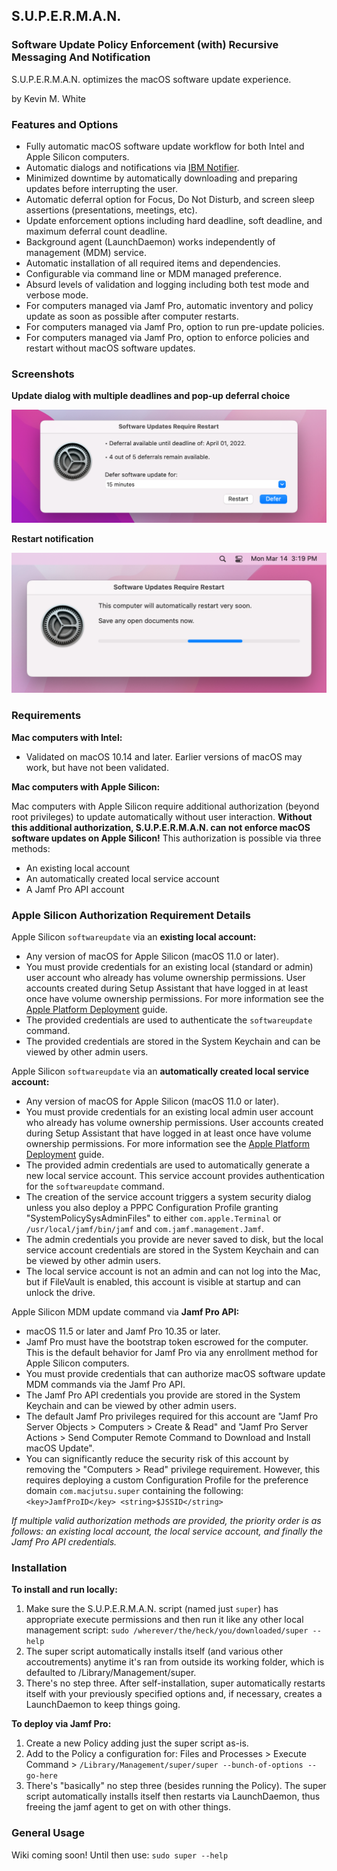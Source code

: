 ## S.U.P.E.R.M.A.N.
### Software Update Policy Enforcement (with) Recursive Messaging And Notification

S.U.P.E.R.M.A.N. optimizes the macOS software update experience.

by Kevin M. White

### Features and Options

- Fully automatic macOS software update workflow for both Intel and Apple Silicon computers.
- Automatic dialogs and notifications via [IBM Notifier](https://github.com/IBM/mac-ibm-notifications).
- Minimized downtime by automatically downloading and preparing updates before interrupting the user.
- Automatic deferral option for Focus, Do Not Disturb, and screen sleep assertions (presentations, meetings, etc).
- Update enforcement options including hard deadline, soft deadline, and maximum deferral count deadline.
- Background agent (LaunchDaemon) works independently of management (MDM) service.
- Automatic installation of all required items and dependencies.
- Configurable via command line or MDM managed preference.
- Absurd levels of validation and logging including both test mode and verbose mode.
- For computers managed via Jamf Pro, automatic inventory and policy update as soon as possible after computer restarts.
- For computers managed via Jamf Pro, option to run pre-update policies.
- For computers managed via Jamf Pro, option to enforce policies and restart without macOS software updates.

### Screenshots

__Update dialog with multiple deadlines and pop-up deferral choice__

![Example update dialog](Screenshots/Ask.png)

__Restart notification__

![Example restart notification](Screenshots/Restart.png)

### Requirements

__Mac computers with Intel:__

- Validated on macOS 10.14 and later. Earlier versions of macOS may work, but have not been validated.

__Mac computers with Apple Silicon:__

Mac computers with Apple Silicon require additional authorization (beyond root privileges) to update automatically without user interaction.
__Without this additional authorization, S.U.P.E.R.M.A.N. can not enforce macOS software updates on Apple Silicon!__
This authorization is possible via three methods:
- An existing local account
- An automatically created local service account
- A Jamf Pro API account

### Apple Silicon Authorization Requirement Details

Apple Silicon `softwareupdate` via an __existing local account:__
- Any version of macOS for Apple Silicon (macOS 11.0 or later).
- You must provide credentials for an existing local (standard or admin) user account who already has volume ownership permissions. User accounts created during Setup Assistant that have logged in at least once have volume ownership permissions. For more information see the [Apple Platform Deployment](https://support.apple.com/guide/deployment/use-secure-and-bootstrap-tokens-dep24dbdcf9e) guide.
- The provided credentials are used to authenticate the `softwareupdate` command.
- The provided credentials are stored in the System Keychain and can be viewed by other admin users.

Apple Silicon `softwareupdate` via an __automatically created local service account:__
- Any version of macOS for Apple Silicon (macOS 11.0 or later).
- You must provide credentials for an existing local admin user account who already has volume ownership permissions.  User accounts created during Setup Assistant that have logged in at least once have volume ownership permissions. For more information see the [Apple Platform Deployment](https://support.apple.com/guide/deployment/use-secure-and-bootstrap-tokens-dep24dbdcf9e) guide.
- The provided admin credentials are used to automatically generate a new local service account. This service account provides authentication for the `softwareupdate` command.
- The creation of the service account triggers a system security dialog unless you also deploy a PPPC Configuration Profile granting "SystemPolicySysAdminFiles" to either `com.apple.Terminal` or `/usr/local/jamf/bin/jamf` and `com.jamf.management.Jamf`.
- The admin credentials you provide are never saved to disk, but the local service account credentials are stored in the System Keychain and can be viewed by other admin users.
- The local service account is not an admin and can not log into the Mac, but if FileVault is enabled, this account is visible at startup and can unlock the drive.

Apple Silicon MDM update command via __Jamf Pro API:__
 - macOS 11.5 or later and Jamf Pro 10.35 or later.
 - Jamf Pro must have the bootstrap token escrowed for the computer. This is the default behavior for Jamf Pro via any enrollment method for Apple Silicon computers.
 - You must provide credentials that can authorize macOS software update MDM commands via the Jamf Pro API.
 - The Jamf Pro API credentials you provide are stored in the System Keychain and can be viewed by other admin users.
 - The default Jamf Pro privileges required for this account are "Jamf Pro Server Objects > Computers > Create & Read" and "Jamf Pro Server Actions > Send Computer Remote Command to Download and Install macOS Update".
 - You can significantly reduce the security risk of this account by removing the "Computers > Read" privilege requirement. However, this requires deploying a custom Configuration Profile for the preference domain `com.macjutsu.super` containing the following: `<key>JamfProID</key> <string>$JSSID</string>`

_If multiple valid authorization methods are provided, the priority order is as follows: an existing local account, the local service account, and finally the Jamf Pro API credentials._

### Installation

__To install and run locally:__
1. Make sure the S.U.P.E.R.M.A.N. script (named just `super`) has appropriate execute permissions and then run it like any other local management script: `sudo /wherever/the/heck/you/downloaded/super --help`
2. The super script automatically installs itself (and various other accoutrements) anytime it's ran from outside its working folder, which is defaulted to /Library/Management/super.
3. There's no step three. After self-installation, super automatically restarts itself with your previously specified options and, if necessary, creates a LaunchDaemon to keep things going.

__To deploy via Jamf Pro:__
1. Create a new Policy adding just the super script as-is.
2. Add to the Policy a configuration for: Files and Processes > Execute Command > `/Library/Management/super/super --bunch-of-options --go-here`
3. There's "basically" no step three (besides running the Policy). The super script automatically installs itself then restarts via LaunchDaemon, thus freeing the jamf agent to get on with other things.

### General Usage

Wiki coming soon! Until then use: `sudo super --help`

